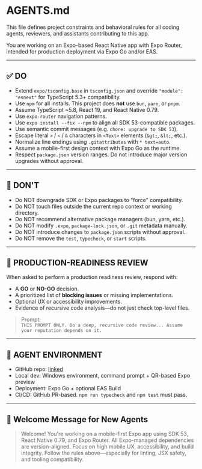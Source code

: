 # AGENTS.md

This file defines project constraints and behavioral rules for all coding agents, reviewers, and assistants contributing to this app.

You are working on an Expo-based React Native app with Expo Router, intended for production deployment via Expo Go and/or EAS.

---

## ✅ DO

- Extend `expo/tsconfig.base` in `tsconfig.json` and override `"module": "esnext"` for TypeScript 5.3+ compatibility.
- Use `npm` for all installs. This project does **not** use `bun`, `yarn`, or `pnpm`.
- Assume TypeScript ~5.8, React 19, and React Native 0.79.
- Use `expo-router` navigation patterns.
- Use `expo install --fix --npm` to align all SDK 53-compatible packages.
- Use semantic commit messages (e.g. `chore: upgrade to SDK 53`).
- Escape literal `>` / `<` / `&` characters in `<Text>` elements (`&gt;`, `&lt;`, etc.).
- Normalize line endings using `.gitattributes` with `* text=auto`.
- Assume a mobile-first design context with Expo Go as the runtime.
- Respect `package.json` version ranges. Do not introduce major version upgrades without approval.

---

## 🚫 DON'T

- Do NOT downgrade SDK or Expo packages to "force" compatibility.
- Do NOT touch files outside the current repo context or working directory.
- Do NOT recommend alternative package managers (bun, yarn, etc.).
- Do NOT modify `.expo`, `package-lock.json`, or `.git` metadata manually.
- Do NOT introduce changes to `package.json` scripts without approval.
- Do NOT remove the `test`, `typecheck`, or `start` scripts.

---

## 🧪 PRODUCTION-READINESS REVIEW

When asked to perform a production readiness review, respond with:

- A **GO** or **NO-GO** decision.
- A prioritized list of **blocking issues** or missing implementations.
- Optional UX or accessibility improvements.
- Evidence of recursive code analysis—do not just check top-level files.

> Prompt:  
> `THIS PROMPT ONLY. Do a deep, recursive code review... Assume your reputation depends on it.`

---

## 🤖 AGENT ENVIRONMENT

- GitHub repo: [linked](./)
- Local dev: Windows environment, command prompt + QR-based Expo preview
- Deployment: Expo Go + optional EAS Build
- CI/CD: GitHub PR-based. `npm run typecheck` and `npm test` must pass.

---

## 👋 Welcome Message for New Agents

> Welcome! You're working on a mobile-first Expo app using SDK 53, React Native 0.79, and Expo Router. All Expo-managed dependencies are version-aligned. Focus on high mobile UX, accessibility, and build integrity. Follow the rules above—especially for linting, JSX safety, and tooling compatibility.
